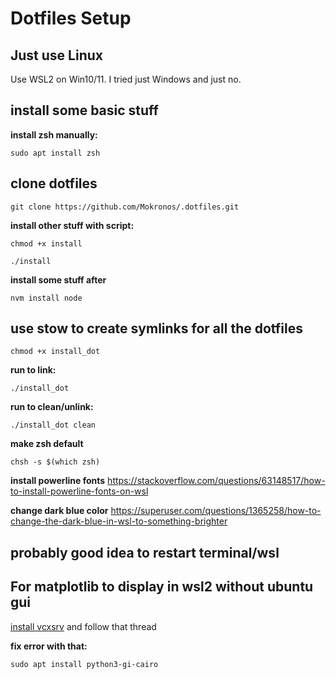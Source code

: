 # Dotfiles Setup
## Just use Linux
Use WSL2 on Win10/11. I tried just Windows and just no.
## install some basic stuff
**install zsh manually:**
```shell
sudo apt install zsh
```

## clone dotfiles
```shell
git clone https://github.com/Mokronos/.dotfiles.git
```

**install other stuff with script:**
```shell
chmod +x install
```
```shell
./install
```

**install some stuff after**
```shell
nvm install node
```

## use stow to create symlinks for all the dotfiles
```shell
chmod +x install_dot
```

**run to link:**
```shell
./install_dot
```

**run to clean/unlink:**
```shell
./install_dot clean
```

**make zsh default**
```shell
chsh -s $(which zsh)
```

**install powerline fonts**
https://stackoverflow.com/questions/63148517/how-to-install-powerline-fonts-on-wsl

**change dark blue color**
https://superuser.com/questions/1365258/how-to-change-the-dark-blue-in-wsl-to-something-brighter

## probably good idea to restart terminal/wsl

## For matplotlib to display in wsl2 without ubuntu gui

[install vcxsrv](https://stackoverflow.com/questions/43397162/show-matplotlib-plots-and-other-gui-in-ubuntu-wsl1-wsl2#:~:text=Ok%2C%20so%20I%20got%20it%20working%20as%20follows.%20I%20have%20Ubuntu%20on%20windows%2C%20with%20anaconda%20python%203.6%20installed.) and follow that thread

**fix error with that:**
```shell
sudo apt install python3-gi-cairo
```

